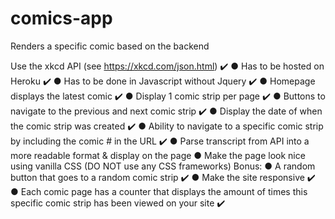 # comics-app
Renders a specific comic based on the backend

Use the xkcd API (see https://xkcd.com/json.html) ✔️
● Has to be hosted on Heroku ✔️
● Has to be done in Javascript without Jquery ✔️
● Homepage displays the latest comic ✔️
● Display 1 comic strip per page ✔️
● Buttons to navigate to the previous and next comic strip ✔️
● Display the date of when the comic strip was created ✔️
● Ability to navigate to a specific comic strip by including the comic # in the URL ✔️
● Parse transcript from API into a more readable format & display on the page 
● Make the page look nice using vanilla CSS (DO NOT use any CSS frameworks) 
Bonus:
● A random button that goes to a random comic strip ✔️
● Make the site responsive ✔️
● Each comic page has a counter that displays the amount of times this specific comic strip has been
viewed on your site ✔️
